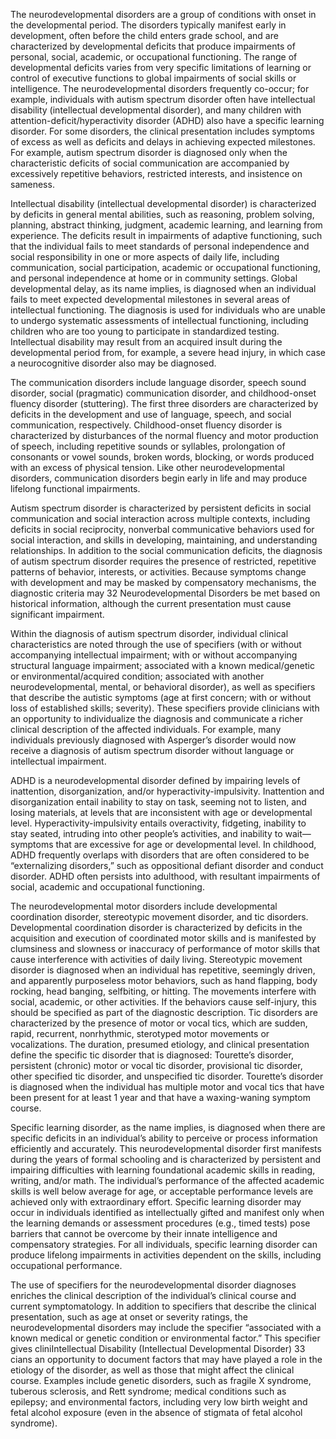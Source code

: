 The neurodevelopmental disorders are a group of conditions with onset in the developmental period. The disorders typically manifest early in development, often before the child enters grade school, and are characterized by developmental deficits that produce impairments of personal, social, academic, or occupational functioning. The range of developmental deficits varies from very specific limitations of learning or control of executive functions to global impairments of social skills or intelligence. The neurodevelopmental disorders frequently co-occur; for example, individuals with autism spectrum disorder often have intellectual disability (intellectual developmental disorder), and many children with attention-deficit/hyperactivity disorder (ADHD) also have a specific learning disorder. For some disorders, the clinical presentation includes symptoms of excess as well as deficits and delays in achieving expected milestones. For example, autism spectrum disorder is diagnosed only when the characteristic deficits of social communication are accompanied by excessively repetitive behaviors, restricted interests, and insistence on sameness.

Intellectual disability (intellectual developmental disorder) is characterized by deficits in general mental abilities, such as reasoning, problem solving, planning, abstract thinking, judgment, academic learning, and learning from experience. The deficits result in impairments of adaptive functioning, such that the individual fails to meet standards of personal independence and social responsibility in one or more aspects of daily life, including communication, social participation, academic or occupational functioning, and personal independence at home or in community settings. Global developmental delay, as its name implies, is diagnosed when an individual fails to meet expected developmental milestones in several areas of intellectual functioning. The diagnosis is used for individuals who are unable to undergo systematic assessments of intellectual functioning, including children who are too young to participate in standardized testing. Intellectual disability may result from an acquired insult during the developmental period from, for example, a severe head injury, in which case a neurocognitive disorder also may be diagnosed.

The communication disorders include language disorder, speech sound disorder, social (pragmatic) communication disorder, and childhood-onset fluency disorder (stuttering). The first three disorders are characterized by deficits in the development and use of language, speech, and social communication, respectively. Childhood-onset fluency disorder is characterized by disturbances of the normal fluency and motor production of speech, including repetitive sounds or syllables, prolongation of consonants or vowel sounds, broken words, blocking, or words produced with an excess of physical tension. Like other neurodevelopmental disorders, communication disorders begin early in life and may produce lifelong functional impairments. 

Autism spectrum disorder is characterized by persistent deficits in social communication and social interaction across multiple contexts, including deficits in social reciprocity, nonverbal communicative behaviors used for social interaction, and skills in developing, maintaining, and understanding relationships. In addition to the social communication deficits, the diagnosis of autism spectrum disorder requires the presence of restricted, repetitive patterns of behavior, interests, or activities. Because symptoms change with development and may be masked by compensatory mechanisms, the diagnostic criteria may 32 Neurodevelopmental Disorders be met based on historical information, although the current presentation must cause significant impairment.

Within the diagnosis of autism spectrum disorder, individual clinical characteristics are noted through the use of specifiers (with or without accompanying intellectual impairment; with or without accompanying structural language impairment; associated with a known medical/genetic or environmental/acquired condition; associated with another neurodevelopmental, mental, or behavioral disorder), as well as specifiers that describe the autistic symptoms (age at first concern; with or without loss of established skills; severity). These specifiers provide clinicians with an opportunity to individualize the diagnosis and communicate a richer clinical description of the affected individuals. For example, many individuals previously diagnosed with Asperger’s disorder would now receive a diagnosis of autism spectrum disorder without language or intellectual impairment.

ADHD is a neurodevelopmental disorder defined by impairing levels of inattention, disorganization, and/or hyperactivity-impulsivity. Inattention and disorganization entail inability to stay on task, seeming not to listen, and losing materials, at levels that are inconsistent with age or developmental level. Hyperactivity-impulsivity entails overactivity, fidgeting, inability to stay seated, intruding into other people’s activities, and inability to wait—symptoms that are excessive for age or developmental level. In childhood, ADHD frequently overlaps with disorders that are often considered to be “externalizing disorders,” such as oppositional defiant disorder and conduct disorder. ADHD often persists into adulthood, with resultant impairments of social, academic and occupational functioning.

The neurodevelopmental motor disorders include developmental coordination disorder, stereotypic movement disorder, and tic disorders. Developmental coordination disorder is characterized by deficits in the acquisition and execution of coordinated motor skills and is manifested by clumsiness and slowness or inaccuracy of performance of motor skills that cause interference with activities of daily living. Stereotypic movement disorder is diagnosed when an individual has repetitive, seemingly driven, and apparently purposeless motor behaviors, such as hand flapping, body rocking, head banging, selfbiting, or hitting. The movements interfere with social, academic, or other activities. If the behaviors cause self-injury, this should be specified as part of the diagnostic description. Tic disorders are characterized by the presence of motor or vocal tics, which are sudden, rapid, recurrent, nonrhythmic, sterotyped motor movements or vocalizations. The duration, presumed etiology, and clinical presentation define the specific tic disorder that is diagnosed: Tourette’s disorder, persistent (chronic) motor or vocal tic disorder, provisional tic disorder, other specified tic disorder, and unspecified tic disorder. Tourette’s disorder is diagnosed when the individual has multiple motor and vocal tics that have been present for at least 1 year and that have a waxing-waning symptom course.

Specific learning disorder, as the name implies, is diagnosed when there are specific deficits in an individual’s ability to perceive or process information efficiently and accurately. This neurodevelopmental disorder first manifests during the years of formal schooling and is characterized by persistent and impairing difficulties with learning foundational academic skills in reading, writing, and/or math. The individual’s performance of the affected academic skills is well below average for age, or acceptable performance levels are achieved only with extraordinary effort. Specific learning disorder may occur in individuals identified as intellectually gifted and manifest only when the learning demands or assessment procedures (e.g., timed tests) pose barriers that cannot be overcome by their innate intelligence and compensatory strategies. For all individuals, specific learning disorder can produce lifelong impairments in activities dependent on the skills, including occupational performance.

The use of specifiers for the neurodevelopmental disorder diagnoses enriches the clinical description of the individual’s clinical course and current symptomatology. In addition to specifiers that describe the clinical presentation, such as age at onset or severity ratings, the neurodevelopmental disorders may include the specifier “associated with a known medical or genetic condition or environmental factor.” This specifier gives cliniIntellectual Disability (Intellectual Developmental Disorder) 33 cians an opportunity to document factors that may have played a role in the etiology of the disorder, as well as those that might affect the clinical course. Examples include genetic disorders, such as fragile X syndrome, tuberous sclerosis, and Rett syndrome; medical conditions such as epilepsy; and environmental factors, including very low birth weight and fetal alcohol exposure (even in the absence of stigmata of fetal alcohol syndrome).